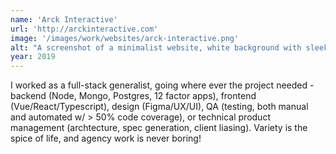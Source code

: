 ```yaml
---
name: 'Arck Interactive'
url: 'http://arckinteractive.com'
image: '/images/work/websites/arck-interactive.png'
alt: "A screenshot of a minimalist website, white background with sleek black text and neon-teal accents for an agency called 'Arck'. It has a navbar on top with a logo to the left and a menu of links to the right, and below a sales pitch that features the heading 'Geek Chic' and pitches the agencies design and development services"
year: 2019
---
```

I worked as a full-stack generalist, going where ever the project needed - backend (Node, Mongo, Postgres, 12 factor apps), frontend (Vue/React/Typescript), design (Figma/UX/UI), QA (testing, both manual and automated w/ > 50% code coverage), or technical product management (archtecture, spec generation, client liasing). Variety is the spice of life, and agency work is never boring! 
